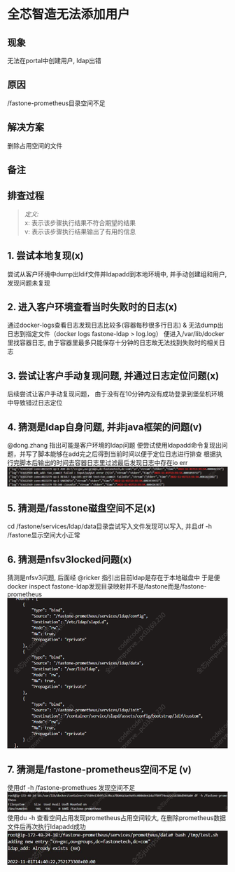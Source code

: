 # 全芯智造无法添加用户

## 现象

无法在portal中创建用户, ldap出错

## 原因

/fastone-prometheus目录空间不足

## 解决方案

删除占用空间的文件

## 备注

## 排查过程

> *定义:*<br/>
> x: 表示该步骤执行结果不符合期望的结果<br/>
> v: 表示该步骤执行结果输出了有用的信息

## 1. 尝试本地复现(x)

尝试从客户环境中dump出ldif文件并ldapadd到本地环境中, 并手动创建组和用户, 发现问题未复现

## 2. 进入客户环境查看当时失败时的日志(x)

通过docker-logs查看日志发现日志比较多(容器每秒很多行日志) & 无法dump出日志到指定文件（docker logs fastone-ldap >
log.log）
便进入/var/lib/docker里找容器日志, 由于容器里最多只能保存十分钟的日志故无法找到失败时的相关日志

## 3. 尝试让客户手动复现问题, 并通过日志定位问题(x)

后续尝试让客户手动复现问题， 由于没有在10分钟内没有成功登录到堡垒机环境中导致错过日志定位

## 4. 猜测是ldap自身问题, 并非java框架的问题(v)

@dong.zhang 指出可能是客户环境的ldap问题
便尝试使用ldapadd命令复现出问题，并写了脚本能够在add完之后得到当前时间以便于定位日志进行排查
根据执行完脚本后输出的时间去容器日志里过滤最后发现日志中存在io err
![1667314884936.jpg](/img/1667314884936.jpg)

## 5. 猜测是/fasstone磁盘空间不足(x)

cd /fastone/services/ldap/data目录尝试写入文件发现可以写入, 并且df -h /fastone显示空间大小正常

## 6. 猜测是nfsv3locked问题(x)

猜测是nfsv3问题, 后面经 @ricker 指引出目前ldap是存在于本地磁盘中
于是便docker inspect fastone-ldap发现目录映射并不是/fastone而是/fastone-prometheus
![1667314884947.png](/img/1667314884947.png)

## 7. 猜测是/fastone-prometheus空间不足 (v)

使用df -h /fastone-promethues 发现空间不足
![1667314884956.jpg](/img/1667314884956.jpg)
使用du -h 查看空间占用发现prometheus占用空间较大, 在删除prometheus数据文件后再次执行ldapadd成功
![1667314884964.jpg](/img/1667314884964.jpg)